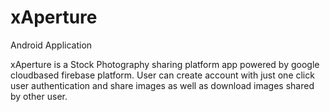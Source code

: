 # xAperture
Android Application


xAperture is a  Stock Photography sharing platform app powered by google cloudbased firebase platform.
User can create account with just one click user authentication and share images as well as download 
images shared by other user.
